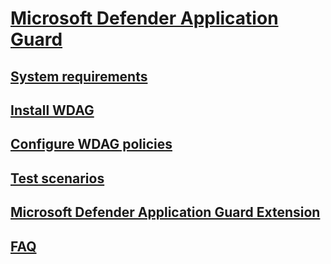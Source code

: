 # [Microsoft Defender Application Guard](md-app-guard-overview.md)

## [System requirements](reqs-md-app-guard.md)
## [Install WDAG](install-md-app-guard.md)
## [Configure WDAG policies](configure-md-app-guard.md)
## [Test scenarios](test-scenarios-md-app-guard.md)
## [Microsoft Defender Application Guard Extension](md-app-guard-browser-extension.md)
## [FAQ](faq-md-app-guard.md)